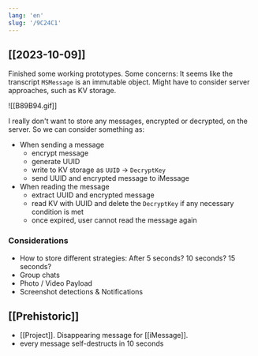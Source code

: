 ```yaml
---
lang: 'en'
slug: '/9C24C1'
---
```


## [[2023-10-09]]

Finished some working prototypes. Some concerns: It seems like the transcript `MSMessage` is an immutable object. Might have to consider server approaches, such as KV storage.

![[B89B94.gif]]

I really don't want to store any messages, encrypted or decrypted, on the server. So we can consider something as:

- When sending a message
  - encrypt message
  - generate UUID
  - write to KV storage as `UUID` → `DecryptKey`
  - send UUID and encrypted message to iMessage
- When reading the message
  - extract UUID and encrypted message
  - read KV with UUID and delete the `DecryptKey` if any necessary condition is met
  - once expired, user cannot read the message again

### Considerations

- How to store different strategies: After 5 seconds? 10 seconds? 15 seconds?
- Group chats
- Photo / Video Payload
- Screenshot detections & Notifications

## [[Prehistoric]]

- [[Project]]. Disappearing message for [[iMessage]].
- every message self-destructs in 10 seconds
